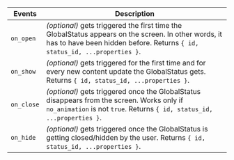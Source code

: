 | Events     | Description                                                                                                                                                                       |
| ---------- | --------------------------------------------------------------------------------------------------------------------------------------------------------------------------------- |
| `on_open`  | _(optional)_ gets triggered the first time the GlobalStatus appears on the screen. In other words, it has to have been hidden before. Returns `{ id, status_id, ...properties }`. |
| `on_show`  | _(optional)_ gets triggered for the first time and for every new content update the GlobalStatus gets. Returns `{ id, status_id, ...properties }`.                                |
| `on_close` | _(optional)_ gets triggered once the GlobalStatus disappears from the screen. Works only if `no_animation` is not `true`. Returns `{ id, status_id, ...properties }`.             |
| `on_hide`  | _(optional)_ gets triggered once the GlobalStatus is getting closed/hidden by the user. Returns `{ id, status_id, ...properties }`.                                               |
